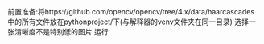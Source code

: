 前置准备:将https://github.com/opencv/opencv/tree/4.x/data/haarcascades中的所有文件放在pythonproject/下(与解释器的venv文件夹在同一目录)
选择一张清晰度不是特别低的图片
运行
